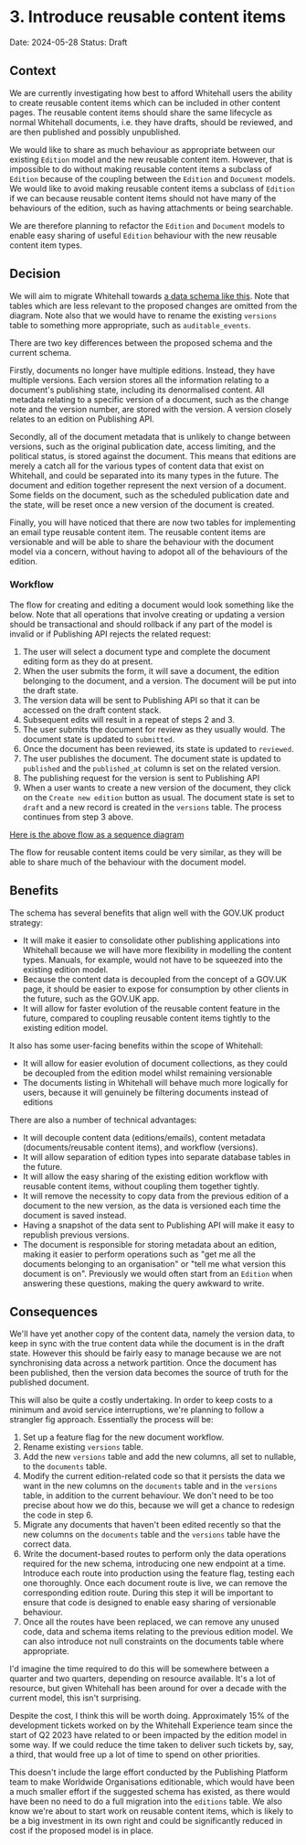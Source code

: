 # 3. Introduce reusable content items

Date: 2024-05-28
Status: Draft

## Context

We are currently investigating how best to afford Whitehall users the ability to create reusable content items which can be included in other content pages. The reusable content items should share the same lifecycle as normal Whitehall documents, i.e. they have drafts, should be reviewed, and are then published and possibly unpublished.

We would like to share as much behaviour as appropriate between our existing `Edition` model and the new reusable content item. However, that is impossible to do without making reusable content items a subclass of `Edition` because of the coupling between the `Edition` and `Document` models. We would like to avoid making reusable content items a subclass of `Edition` if we can because reusable content items should not have many of the behaviours of the edition, such as having attachments or being searchable.

We are therefore planning to refactor the `Edition` and `Document` models to enable easy sharing of useful `Edition` behaviour with the new reusable content item types.

## Decision

We will aim to migrate Whitehall towards [a data schema like this](0003-introduce-reusable-content-items/editions.mmd). Note that tables which are less relevant to the proposed changes are omitted from the diagram. Note also that we would have to rename the existing `versions` table to something more appropriate, such as `auditable_events`.

There are two key differences between the proposed schema and the current schema.

Firstly, documents no longer have multiple editions. Instead, they have multiple versions. Each version stores all the information relating to a document's publishing state, including its denormalised content. All metadata relating to a specific version of a document, such as the change note and the version number, are stored with the version. A version closely relates to an edition on Publishing API.

Secondly, all of the document metadata that is unlikely to change between versions, such as the original publication date, access limiting, and the political status, is stored against the document. This means that editions are merely a catch all for the various types of content data that exist on Whitehall, and could be separated into its many types in the future. The document and edition together represent the next version of a document. Some fields on the document, such as the scheduled publication date and the state, will be reset once a new version of the document is created.

Finally, you will have noticed that there are now two tables for implementing an email type reusable content item. The reusable content items are versionable and will be able to share the behaviour with the document model via a concern, without having to adopot all of the behaviours of the edition.

### Workflow

The flow for creating and editing a document would look something like the below. Note that all operations that involve creating or updating a version should be transactional and should rollback if any part of the model is invalid or if Publishing API rejects the related request:

1. The user will select a document type and complete the document editing form as they do at present.
2. When the user submits the form, it will save a document, the edition belonging to the document, and a version. The document will be put into the draft state.
3. The version data will be sent to Publishing API so that it can be accessed on the draft content stack.
4. Subsequent edits will result in a repeat of steps 2 and 3.
5. The user submits the document for review as they usually would. The document state is updated to `submitted`.
6. Once the document has been reviewed, its state is updated to `reviewed`.
7. The user publishes the document. The document state is updated to `published` and the `published_at` column is set on the related version.
8. The publishing request for the version is sent to Publishing API
9. When a user wants to create a new version of the document, they click on the `Create new edition` button as usual. The document state is set to `draft` and a new record is created in the `versions` table. The process continues from step 3 above.

[Here is the above flow as a sequence diagram](0003-introduce-reusable-content-items/document-lifecycle-sequence.mmd)

The flow for reusable content items could be very similar, as they will be able to share much of the behaviour with the document model.

## Benefits

The schema has several benefits that align well with the GOV.UK product strategy:

- It will make it easier to consolidate other publishing applications into Whitehall because we will have more flexibility in modelling the content types. Manuals, for example, would not have to be squeezed into the existing edition model.
- Because the content data is decoupled from the concept of a GOV.UK page, it should be easier to expose for consumption by other clients in the future, such as the GOV.UK app.
- It will allow for faster evolution of the reusable content feature in the future, compared to coupling reusable content items tightly to the existing edition model.

It also has some user-facing benefits within the scope of Whitehall:

- It will allow for easier evolution of document collections, as they could be decoupled from the edition model whilst remaining versionable
- The documents listing in Whitehall will behave much more logically for users, because it will genuinely be filtering documents instead of editions

There are also a number of technical advantages:

- It will decouple content data (editions/emails), content metadata (documents/reusable content items), and workflow (versions). 
- It will allow separation of edition types into separate database tables in the future.
- It will allow the easy sharing of the existing edition workflow with reusable content items, without coupling them together tightly.
- It will remove the necessity to copy data from the previous edition of a document to the new version, as the data is versioned each time the document is saved instead.
- Having a snapshot of the data sent to Publishing API will make it easy to republish previous versions.
- The document is responsible for storing metadata about an edition, making it easier to perform operations such as "get me all the documents belonging to an organisation" or "tell me what version this document is on". Previously we would often start from an `Edition` when answering these questions, making the query awkward to write.

## Consequences

We'll have yet another copy of the content data, namely the version data, to keep in sync with the true content data while the document is in the draft state. However this should be fairly easy to manage because we are not synchronising data across a network partition. Once the document has been published, then the version data becomes the source of truth for the published document.

This will also be quite a costly undertaking. In order to keep costs to a minimum and avoid service interruptions, we're planning to follow a strangler fig approach. Essentially the process will be:

1. Set up a feature flag for the new document workflow.
2. Rename existing `versions` table.
3. Add the new `versions` table and add the new columns, all set to nullable, to the `documents` table.
4. Modify the current edition-related code so that it persists the data we want in the new columns on the `documents` table and in the `versions` table, in addition to the current behaviour. We don't need to be too precise about how we do this, because we will get a chance to redesign the code in step 6.
5. Migrate any documents that haven't been edited recently so that the new columns on the `documents` table and the `versions` table have the correct data.
6. Write the document-based routes to perform only the data operations required for the new schema, introducing one new endpoint at a time. Introduce each route into production using the feature flag, testing each one thoroughly. Once each document route is live, we can remove the corresponding edition route. During this step it will be important to ensure that code is designed to enable easy sharing of versionable behaviour.
7. Once all the routes have been replaced, we can remove any unused code, data and schema items relating to the previous edition model. We can also introduce not null constraints on the documents table where appropriate.

I'd imagine the time required to do this will be somewhere between a quarter and two quarters, depending on resource available. It's a lot of resource, but given Whitehall has been around for over a decade with the current model, this isn't surprising.

Despite the cost, I think this will be worth doing. Approximately 15% of the development tickets worked on by the Whitehall Experience team since the start of Q2 2023 have related to or been impacted by the edition model in some way. If we could reduce the time taken to deliver such tickets by, say, a third, that would free up a lot of time to spend on other priorities.

This doesn't include the large effort conducted by the Publishing Platform team to make Worldwide Organisations editionable, which would have been a much smaller effort if the suggested schema has existed, as there would have been no need to do a full migration into the `editions` table. We also know we're about to start work on reusable content items, which is likely to be a big investment in its own right and could be significantly reduced in cost if the proposed model is in place.

